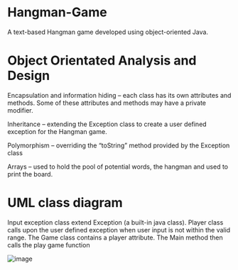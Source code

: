# Hangman-Game
A text-based Hangman game developed using object-oriented Java. 


# Object Orientated Analysis and Design
Encapsulation and information hiding – each class has its own attributes and methods. Some of these attributes and methods may have a private modifier. 

Inheritance – extending the Exception class to create a user defined exception for the Hangman game.

Polymorphism – overriding the “toString” method provided by the Exception class

Arrays – used to hold the pool of potential words,  the hangman and used to print the board. 


# UML class diagram

Input exception class extend Exception (a built-in java class).
Player class calls upon the user defined exception when user input is not within the valid range.
The Game class contains a player attribute.
The Main method then calls the play game function


![image](https://github.com/user-attachments/assets/7cbc742d-fab8-43f0-becb-f498a8673cc5)
